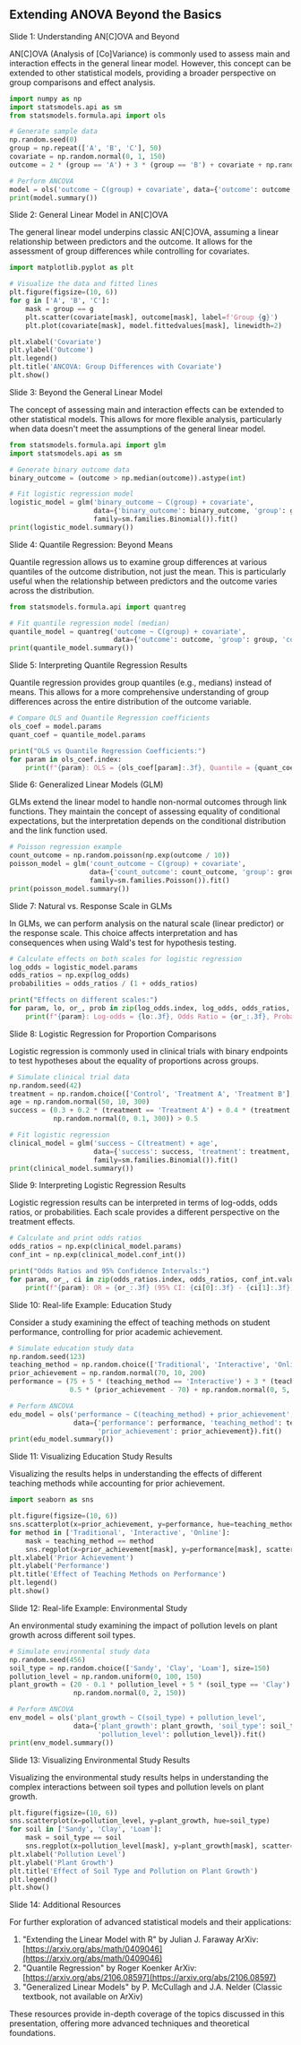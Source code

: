 ## Extending ANOVA Beyond the Basics
Slide 1: Understanding AN\[C\]OVA and Beyond

AN\[C\]OVA (Analysis of \[Co\]Variance) is commonly used to assess main and interaction effects in the general linear model. However, this concept can be extended to other statistical models, providing a broader perspective on group comparisons and effect analysis.

```python
import numpy as np
import statsmodels.api as sm
from statsmodels.formula.api import ols

# Generate sample data
np.random.seed(0)
group = np.repeat(['A', 'B', 'C'], 50)
covariate = np.random.normal(0, 1, 150)
outcome = 2 * (group == 'A') + 3 * (group == 'B') + covariate + np.random.normal(0, 1, 150)

# Perform ANCOVA
model = ols('outcome ~ C(group) + covariate', data={'outcome': outcome, 'group': group, 'covariate': covariate}).fit()
print(model.summary())
```

Slide 2: General Linear Model in AN\[C\]OVA

The general linear model underpins classic AN\[C\]OVA, assuming a linear relationship between predictors and the outcome. It allows for the assessment of group differences while controlling for covariates.

```python
import matplotlib.pyplot as plt

# Visualize the data and fitted lines
plt.figure(figsize=(10, 6))
for g in ['A', 'B', 'C']:
    mask = group == g
    plt.scatter(covariate[mask], outcome[mask], label=f'Group {g}')
    plt.plot(covariate[mask], model.fittedvalues[mask], linewidth=2)

plt.xlabel('Covariate')
plt.ylabel('Outcome')
plt.legend()
plt.title('ANCOVA: Group Differences with Covariate')
plt.show()
```

Slide 3: Beyond the General Linear Model

The concept of assessing main and interaction effects can be extended to other statistical models. This allows for more flexible analysis, particularly when data doesn't meet the assumptions of the general linear model.

```python
from statsmodels.formula.api import glm
import statsmodels.api as sm

# Generate binary outcome data
binary_outcome = (outcome > np.median(outcome)).astype(int)

# Fit logistic regression model
logistic_model = glm('binary_outcome ~ C(group) + covariate', 
                     data={'binary_outcome': binary_outcome, 'group': group, 'covariate': covariate}, 
                     family=sm.families.Binomial()).fit()
print(logistic_model.summary())
```

Slide 4: Quantile Regression: Beyond Means

Quantile regression allows us to examine group differences at various quantiles of the outcome distribution, not just the mean. This is particularly useful when the relationship between predictors and the outcome varies across the distribution.

```python
from statsmodels.formula.api import quantreg

# Fit quantile regression model (median)
quantile_model = quantreg('outcome ~ C(group) + covariate', 
                          data={'outcome': outcome, 'group': group, 'covariate': covariate}).fit(q=0.5)
print(quantile_model.summary())
```

Slide 5: Interpreting Quantile Regression Results

Quantile regression provides group quantiles (e.g., medians) instead of means. This allows for a more comprehensive understanding of group differences across the entire distribution of the outcome variable.

```python
# Compare OLS and Quantile Regression coefficients
ols_coef = model.params
quant_coef = quantile_model.params

print("OLS vs Quantile Regression Coefficients:")
for param in ols_coef.index:
    print(f"{param}: OLS = {ols_coef[param]:.3f}, Quantile = {quant_coef[param]:.3f}")
```

Slide 6: Generalized Linear Models (GLM)

GLMs extend the linear model to handle non-normal outcomes through link functions. They maintain the concept of assessing equality of conditional expectations, but the interpretation depends on the conditional distribution and the link function used.

```python
# Poisson regression example
count_outcome = np.random.poisson(np.exp(outcome / 10))
poisson_model = glm('count_outcome ~ C(group) + covariate', 
                    data={'count_outcome': count_outcome, 'group': group, 'covariate': covariate}, 
                    family=sm.families.Poisson()).fit()
print(poisson_model.summary())
```

Slide 7: Natural vs. Response Scale in GLMs

In GLMs, we can perform analysis on the natural scale (linear predictor) or the response scale. This choice affects interpretation and has consequences when using Wald's test for hypothesis testing.

```python
# Calculate effects on both scales for logistic regression
log_odds = logistic_model.params
odds_ratios = np.exp(log_odds)
probabilities = odds_ratios / (1 + odds_ratios)

print("Effects on different scales:")
for param, lo, or_, prob in zip(log_odds.index, log_odds, odds_ratios, probabilities):
    print(f"{param}: Log-odds = {lo:.3f}, Odds Ratio = {or_:.3f}, Probability = {prob:.3f}")
```

Slide 8: Logistic Regression for Proportion Comparisons

Logistic regression is commonly used in clinical trials with binary endpoints to test hypotheses about the equality of proportions across groups.

```python
# Simulate clinical trial data
np.random.seed(42)
treatment = np.random.choice(['Control', 'Treatment A', 'Treatment B'], size=300)
age = np.random.normal(50, 10, 300)
success = (0.3 + 0.2 * (treatment == 'Treatment A') + 0.4 * (treatment == 'Treatment B') + 0.01 * (age - 50) + 
           np.random.normal(0, 0.1, 300)) > 0.5

# Fit logistic regression
clinical_model = glm('success ~ C(treatment) + age', 
                     data={'success': success, 'treatment': treatment, 'age': age}, 
                     family=sm.families.Binomial()).fit()
print(clinical_model.summary())
```

Slide 9: Interpreting Logistic Regression Results

Logistic regression results can be interpreted in terms of log-odds, odds ratios, or probabilities. Each scale provides a different perspective on the treatment effects.

```python
# Calculate and print odds ratios
odds_ratios = np.exp(clinical_model.params)
conf_int = np.exp(clinical_model.conf_int())

print("Odds Ratios and 95% Confidence Intervals:")
for param, or_, ci in zip(odds_ratios.index, odds_ratios, conf_int.values):
    print(f"{param}: OR = {or_:.3f} (95% CI: {ci[0]:.3f} - {ci[1]:.3f})")
```

Slide 10: Real-life Example: Education Study

Consider a study examining the effect of teaching methods on student performance, controlling for prior academic achievement.

```python
# Simulate education study data
np.random.seed(123)
teaching_method = np.random.choice(['Traditional', 'Interactive', 'Online'], size=200)
prior_achievement = np.random.normal(70, 10, 200)
performance = (75 + 5 * (teaching_method == 'Interactive') + 3 * (teaching_method == 'Online') + 
               0.5 * (prior_achievement - 70) + np.random.normal(0, 5, 200))

# Perform ANCOVA
edu_model = ols('performance ~ C(teaching_method) + prior_achievement', 
                data={'performance': performance, 'teaching_method': teaching_method, 
                      'prior_achievement': prior_achievement}).fit()
print(edu_model.summary())
```

Slide 11: Visualizing Education Study Results

Visualizing the results helps in understanding the effects of different teaching methods while accounting for prior achievement.

```python
import seaborn as sns

plt.figure(figsize=(10, 6))
sns.scatterplot(x=prior_achievement, y=performance, hue=teaching_method)
for method in ['Traditional', 'Interactive', 'Online']:
    mask = teaching_method == method
    sns.regplot(x=prior_achievement[mask], y=performance[mask], scatter=False, label=f'{method} (fitted)')
plt.xlabel('Prior Achievement')
plt.ylabel('Performance')
plt.title('Effect of Teaching Methods on Performance')
plt.legend()
plt.show()
```

Slide 12: Real-life Example: Environmental Study

An environmental study examining the impact of pollution levels on plant growth across different soil types.

```python
# Simulate environmental study data
np.random.seed(456)
soil_type = np.random.choice(['Sandy', 'Clay', 'Loam'], size=150)
pollution_level = np.random.uniform(0, 100, 150)
plant_growth = (20 - 0.1 * pollution_level + 5 * (soil_type == 'Clay') + 3 * (soil_type == 'Loam') + 
                np.random.normal(0, 2, 150))

# Perform ANCOVA
env_model = ols('plant_growth ~ C(soil_type) + pollution_level', 
                data={'plant_growth': plant_growth, 'soil_type': soil_type, 
                      'pollution_level': pollution_level}).fit()
print(env_model.summary())
```

Slide 13: Visualizing Environmental Study Results

Visualizing the environmental study results helps in understanding the complex interactions between soil types and pollution levels on plant growth.

```python
plt.figure(figsize=(10, 6))
sns.scatterplot(x=pollution_level, y=plant_growth, hue=soil_type)
for soil in ['Sandy', 'Clay', 'Loam']:
    mask = soil_type == soil
    sns.regplot(x=pollution_level[mask], y=plant_growth[mask], scatter=False, label=f'{soil} (fitted)')
plt.xlabel('Pollution Level')
plt.ylabel('Plant Growth')
plt.title('Effect of Soil Type and Pollution on Plant Growth')
plt.legend()
plt.show()
```

Slide 14: Additional Resources

For further exploration of advanced statistical models and their applications:

1. "Extending the Linear Model with R" by Julian J. Faraway ArXiv: [https://arxiv.org/abs/math/0409046](https://arxiv.org/abs/math/0409046)
2. "Quantile Regression" by Roger Koenker ArXiv: [https://arxiv.org/abs/2106.08597](https://arxiv.org/abs/2106.08597)
3. "Generalized Linear Models" by P. McCullagh and J.A. Nelder (Classic textbook, not available on ArXiv)

These resources provide in-depth coverage of the topics discussed in this presentation, offering more advanced techniques and theoretical foundations.

